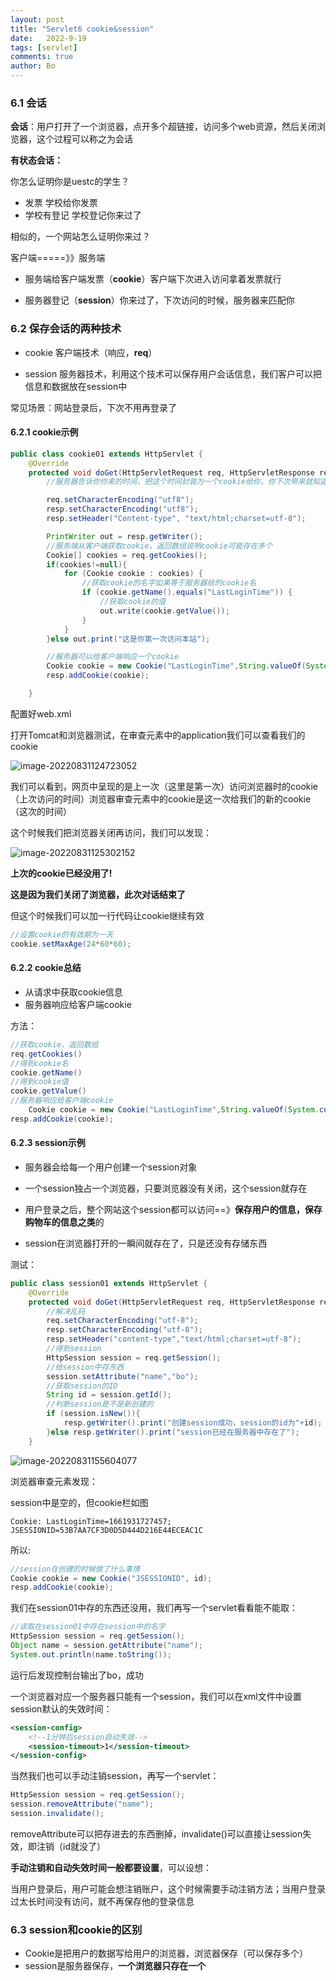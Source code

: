 ```yaml
---
layout: post
title: "Servlet6 cookie&session"
date:   2022-9-19
tags: [servlet]
comments: true
author: Bo
---
```


### 6.1 会话

**会话**：用户打开了一个浏览器，点开多个超链接，访问多个web资源，然后关闭浏览器，这个过程可以称之为会话

**有状态会话：**

你怎么证明你是uestc的学生？

- 发票                  学校给你发票
- 学校有登记       学校登记你来过了

相似的，一个网站怎么证明你来过？

客户端=====》》服务端

- 服务端给客户端发票（**cookie**）客户端下次进入访问拿着发票就行

- 服务器登记（**session**）你来过了，下次访问的时候，服务器来匹配你

  

### 6.2 保存会话的两种技术

- cookie 客户端技术（响应，**req**）

- session 服务器技术，利用这个技术可以保存用户会话信息，我们客户可以把信息和数据放在session中

常见场景：网站登录后，下次不用再登录了

#### 6.2.1 cookie示例

```java
public class cookie01 extends HttpServlet {
    @Override
    protected void doGet(HttpServletRequest req, HttpServletResponse resp) throws ServletException, IOException {
        //服务器告诉你你来的时间，把这个时间封装为一个cookie给你，你下次带来就知道是你了

        req.setCharacterEncoding("utf8");
        resp.setCharacterEncoding("utf8");
        resp.setHeader("Content-type", "text/html;charset=utf-8");

        PrintWriter out = resp.getWriter();
        //服务端从客户端获取cookie，返回数组说明cookie可能存在多个
        Cookie[] cookies = req.getCookies();
        if(cookies!=null){
            for (Cookie cookie : cookies) {
                //获取cookie的名字如果等于服务器给的cookie名
                if (cookie.getName().equals("LastLoginTime")) {
                    //获取cookie的值
                    out.write(cookie.getValue());
                }
            }
        }else out.print("这是你第一次访问本站");

        //服务器可以给客户端响应一个cookie
        Cookie cookie = new Cookie("LastLoginTime",String.valueOf(System.currentTimeMillis()));
        resp.addCookie(cookie);

    }
```

配置好web.xml

打开Tomcat和浏览器测试，在审查元素中的application我们可以查看我们的cookie

![image-20220831124723052](https://raw.sevencdn.com/Bo-Vane/picgo/main/img/202208311247939.png)

我们可以看到，网页中呈现的是上一次（这里是第一次）访问浏览器时的cookie（上次访问的时间）浏览器审查元素中的cookie是这一次给我们的新的cookie（这次的时间）

这个时候我们把浏览器关闭再访问，我们可以发现：

![image-20220831125302152](https://raw.sevencdn.com/Bo-Vane/picgo/main/img/202208311253623.png)

**上次的cookie已经没用了!**

**这是因为我们关闭了浏览器，此次对话结束了**

但这个时候我们可以加一行代码让cookie继续有效

```java
//设置cookie的有效期为一天
cookie.setMaxAge(24*60*60);
```

#### 6.2.2 cookie总结

- 从请求中获取cookie信息
- 服务器响应给客户端cookie

方法：

```java
//获取cookie，返回数组
req.getCookies()
//得到cookie名
cookie.getName()
//得到cookie值
cookie.getValue()
//服务器响应给客户端cookie
    Cookie cookie = new Cookie("LastLoginTime",String.valueOf(System.currentTimeMillis()));
resp.addCookie(cookie);
```



#### 6.2.3 session示例

- 服务器会给每一个用户创建一个session对象
- 一个session独占一个浏览器，只要浏览器没有关闭，这个session就存在

- 用户登录之后，整个网站这个session都可以访问==》**保存用户的信息，保存购物车的信息之类**的

- session在浏览器打开的一瞬间就存在了，只是还没有存储东西



测试：

```java
public class session01 extends HttpServlet {
    @Override
    protected void doGet(HttpServletRequest req, HttpServletResponse resp) throws ServletException, IOException {
        //解决乱码
        req.setCharacterEncoding("utf-8");
        resp.setCharacterEncoding("utf-8");
        resp.setHeader("content-type","text/html;charset=utf-8");
        //得到session
        HttpSession session = req.getSession();
        //给session中存东西
        session.setAttribute("name","bo");
        //获取session的ID
        String id = session.getId();
        //判断session是不是新创建的
        if (session.isNew()){
            resp.getWriter().print("创建session成功，session的id为"+id);
        }else resp.getWriter().print("session已经在服务器中存在了");
    }

```



![image-20220831155604077](https://raw.sevencdn.com/Bo-Vane/picgo/main/img/202208311556664.png)



浏览器审查元素发现：

session中是空的，但cookie栏如图

```
Cookie: LastLoginTime=1661931727457; JSESSIONID=53B7AA7CF3D0D5D444D216E44ECEAC1C
```

所以:

```java
//session在创建的时候做了什么事情
Cookie cookie = new Cookie("JSESSIONID", id);
resp.addCookie(cookie);
```

我们在session01中存的东西还没用，我们再写一个servlet看看能不能取：

```java
//读取在session01中存在session中的名字
HttpSession session = req.getSession();
Object name = session.getAttribute("name");
System.out.println(name.toString());
```

运行后发现控制台输出了bo，成功

一个浏览器对应一个服务器只能有一个session，我们可以在xml文件中设置session默认的失效时间：

```xml
<session-config>
    <!--1分钟后session自动失效-->
    <session-timeout>1</session-timeout>
</session-config>
```

当然我们也可以手动注销session，再写一个servlet：

```java
HttpSession session = req.getSession();
session.removeAttribute("name");
session.invalidate();
```

removeAttribute可以把存进去的东西删掉，invalidate()可以直接让session失效，即注销（id就没了）

**手动注销和自动失效时间一般都要设置**，可以设想：

当用户登录后，用户可能会想注销账户，这个时候需要手动注销方法；当用户登录过太长时间没有访问，就不再保存他的登录信息



### 6.3 session和cookie的区别

- Cookie是把用户的数据写给用户的浏览器，浏览器保存（可以保存多个）
- session是服务器保存，**一个浏览器只存在一个**